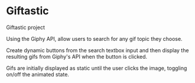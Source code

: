 # Giftastic

Giftastic project

Using the Giphy API, allow users to search for any gif topic they choose.

Create dynamic buttons from the search textbox input and then display the resulting gifs from Giphy's API when the button is clicked.

Gifs are initially displayed as static until the user clicks the image, toggling on/off the animated state.
